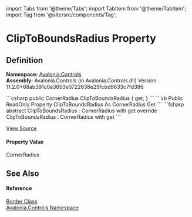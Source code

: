 import Tabs from '@theme/Tabs'; 
import TabItem from '@theme/TabItem'; 
import Tag from '@site/src/components/Tag'; 

# ClipToBoundsRadius Property




## Definition
**Namespace:** <a href="N_Avalonia_Controls">Avalonia.Controls</a>  
**Assembly:** Avalonia.Controls (in Avalonia.Controls.dll) Version: 11.2.0+68ab391c0a3653e0722638e29fcbd9633c7fd386

<Tabs groupId="api-code-preview">
<TabItem value="csharp" label="C#">
```csharp
public CornerRadius ClipToBoundsRadius { get; }
```
</TabItem>
<TabItem value="vb" label="VB">
```vb
Public ReadOnly Property ClipToBoundsRadius As CornerRadius
	Get
```
</TabItem>
<TabItem value="fsharp" label="F#">
```fsharp
abstract ClipToBoundsRadius : CornerRadius with get
override ClipToBoundsRadius : CornerRadius with get
```
</TabItem>
</Tabs>



<a href="https://github.com/AvaloniaUI/Avalonia/tree/master/srcAvalonia.Controls/Border.cs#L223" title="View the source code">View Source</a>



#### Property Value
CornerRadius

## See Also


#### Reference
<a href="T_Avalonia_Controls_Border">Border Class</a>  
<a href="N_Avalonia_Controls">Avalonia.Controls Namespace</a>  
